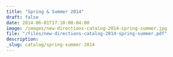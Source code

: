 ```yaml
---
title: "Spring & Summer 2014"
draft: false
date: 2014-06-01T17:10:00-04:00
image: /images/new-directions-catalog-2014-spring-summer.jpg
file: "/files/new-directions-catalog-2014-spring-summer.pdf"
description:
_slug: catalog/spring-summer-2014
---
```


